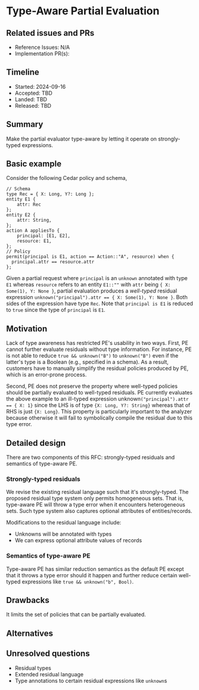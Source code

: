 # Type-Aware Partial Evaluation

## Related issues and PRs

- Reference Issues: N/A
- Implementation PR(s):

## Timeline

- Started: 2024-09-16
- Accepted: TBD
- Landed: TBD
- Released: TBD

## Summary

Make the partial evaluator type-aware by letting it operate on strongly-typed expressions.

## Basic example

Consider the following Cedar policy and schema,
```
// Schema
type Rec = { X: Long, Y?: Long };
entity E1 {
    attr: Rec
};
entity E2 {
    attr: String,
};
action A appliesTo {
    principal: [E1, E2],
    resource: E1,
};
// Policy
permit(principal is E1, action == Action::"A", resource) when {
  principal.attr == resource.attr
};
```
Given a partial request where `principal` is an `unknown` annotated with type `E1` whereas `resource` refers to an entity `E1::""` with `attr` being `{ X: Some(1), Y: None }`, partial evaluation produces a *well-typed* residual expression `unknown("principal").attr == { X: Some(1), Y: None }`. Both sides of the expression have type `Rec`. Note that `principal is E1` is reduced to `true` since the type of `principal` is `E1`.

## Motivation

Lack of type awareness has restricted PE's usability in two ways. First, PE cannot further evaluate residuals without type information. For instance, PE is not able to reduce `true && unknown("B")` to `unknown("B")` even if the latter's type is a Boolean (e.g., specified in a schema). As a result, customers have to manually simplify the residual policies produced by PE, which is an error-prone process.

Second, PE does not preserve the property where well-typed policies should be partially evaluated to well-typed residuals. PE currently evaluates the above example to an ill-typed expression unknown`("principal").attr == { X: 1}` since the LHS is of type `{X: Long, Y?: String}` whereas that of RHS is just `{X: Long}`. This property is particularly important to the analyzer because otherwise it will fail to symbolically compile the residual due to this type error.

## Detailed design

There are two components of this RFC: strongly-typed residuals and semantics of type-aware PE.

### Strongly-typed residuals

We revise the existing residual language such that it's strongly-typed. The proposed residual type system only permits homogeneous sets. That is, type-aware PE will throw a type error when it encounters heterogeneous sets. Such type system also captures optional attributes of entities/records.

Modifications to the residual language include:
* Unknowns will be annotated with types
* We can express optional attribute values of records

### Semantics of type-aware PE

Type-aware PE has similar reduction semantics as the default PE except that it throws a type error should it happen and further reduce certain well-typed expressions like `true && unknown("b", Bool)`.

## Drawbacks

It limits the set of policies that can be partially evaluated.

## Alternatives


## Unresolved questions

* Residual types
* Extended residual language
* Type annotations to certain residual expressions like `unknown`s
